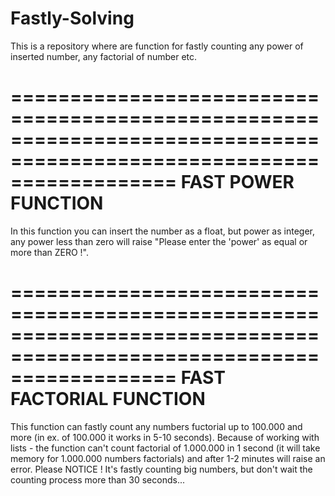 # Fastly-Solving
This is a repository where are function for fastly counting any power of inserted number, any factorial of number etc.

======================================================================================================================
                                          FAST POWER FUNCTION
======================================================================================================================

In this function you can insert the number as a float, but power as integer, any power less than zero will raise "Please enter the 'power' as equal or more than ZERO !".

======================================================================================================================
                                          FAST FACTORIAL FUNCTION
======================================================================================================================

This function can fastly count any numbers fuctorial up to 100.000 and more (in ex. of 100.000 it works in 5-10 seconds).
Because of working with lists - the function can't count factorial of 1.000.000 in 1 second (it will take memory for 1.000.000 numbers factorials) and after 1-2 minutes will raise an error. 
Please NOTICE ! It's fastly counting big numbers, but don't wait the counting process more than 30 seconds...
